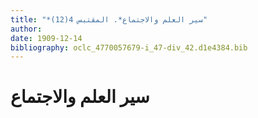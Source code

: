 ```yaml
---
title: "*سير العلم والاجتماع*. المقتبس 4(12)"
author: 
date: 1909-12-14
bibliography: oclc_4770057679-i_47-div_42.d1e4384.bib
---
```




#  سير العلم والاجتماع 

 